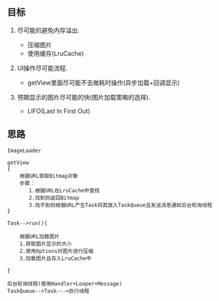 ## 目标

1. 尽可能的避免内存溢出.
    * 压缩图片
    * 使用缓存(LruCache)

2. UI操作尽可能流程.
    * getView里面尽可能不去做耗时操作(异步加载+回调显示)

3. 预期显示的图片尽可能的快(图片加载策略的选择).
    * LIFO(Last In First Out)


## 思路

    ImageLoader

    getView
    {
        根据URL获取Bitmap对象
        步骤：
           1.根据URL在LruCache中查找
           2.找到则返回Bitmap
           3.找不到则根据URL产生Task将其放入TaskQueue且发送消息通知后台轮询线程
    }

    Task-->run(){

        根据URL加载图片
        1.获取图片显示的大小
        2.使用Options对图片进行压缩
        3.加载图片且存入LruCache中

    }

    后台轮询线程(使用Handler+Looper+Message)
    TaskQueue-->Task--->执行线程